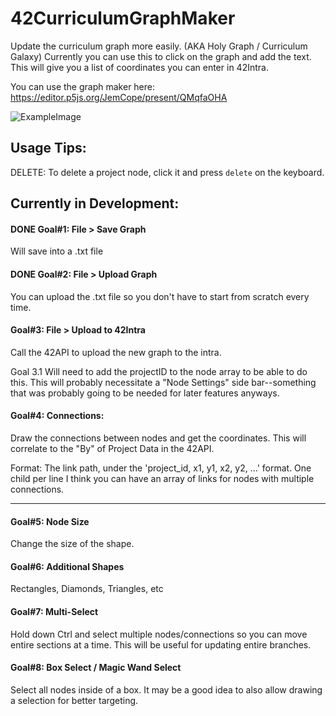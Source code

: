 # 42CurriculumGraphMaker
Update the curriculum graph more easily. (AKA Holy Graph / Curriculum Galaxy)
Currently you can use this to click on the graph and add the text. This will give you a list of coordinates you can enter in 42Intra.

You can use the graph maker here: https://editor.p5js.org/JemCope/present/QMqfaOHA

![ExampleImage](https://github.com/Jemmeh/42CurriculumGraphMaker/blob/master/Screen%20Shot%202020-01-30%20at%205.35.39%20PM.png?raw=true)

## Usage Tips:
DELETE: To delete a project node, click it and press `delete` on the keyboard.






## Currently in Development:
#### DONE Goal#1: File > Save Graph
  
  Will save into a .txt file
  
#### DONE Goal#2: File > Upload Graph
  
  You can upload the .txt file so you don't have to start from scratch every time.
  
  
#### Goal#3: File > Upload to 42Intra
Call the 42API to upload the new graph to the intra.

  Goal 3.1
    Will need to add the projectID to the node array to be able to do this. This will probably necessitate a "Node Settings" side bar--something that was probably going to be needed for later features anyways.
  
  
#### Goal#4: Connections: 
  
  Draw the connections between nodes and get the coordinates. This will correlate to the "By" of Project Data in the 42API.


Format:
The link path, under the 'project_id, x1, y1, x2, y2, ...' format. One child per line
I think you can have an array of links for nodes with multiple connections.

 -----
 #### Goal#5: Node Size
  Change the size of the shape.
  
 #### Goal#6: Additional Shapes
   Rectangles, Diamonds, Triangles, etc
  
#### Goal#7: Multi-Select
  Hold down Ctrl and select multiple nodes/connections so you can move entire sections at a time. This will be useful for updating entire branches. 
 
 #### Goal#8: Box Select / Magic Wand Select
  Select all nodes inside of a box.  It may be a good idea to also allow drawing a selection for better targeting.
 



